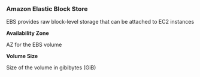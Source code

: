 ### Amazon Elastic Block Store

EBS provides raw block-level storage that can be attached to EC2 instances

**Availability Zone**

AZ for the EBS volume

**Volume Size**

Size of the volume in gibibytes (GiB)